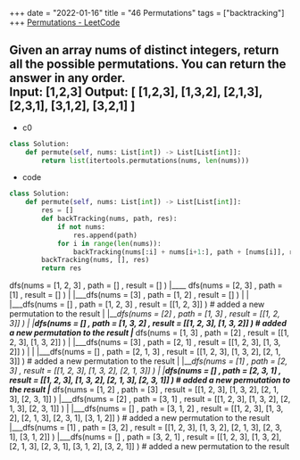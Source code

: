 +++ 
date = "2022-01-16"
title = "46 Permutations"
tags = ["backtracking"]
+++
[Permutations - LeetCode](https://leetcode.com/problems/permutations/)

Given an array nums of distinct integers, return __all the possible permutations__. You can return the answer in **any order**.  
Input: [1,2,3]
Output:
[
  [1,2,3],
  [1,3,2],
  [2,1,3],
  [2,3,1],
  [3,1,2],
  [3,2,1]
]
---
- c0
```py
class Solution:
    def permute(self, nums: List[int]) -> List[List[int]]:
        return list(itertools.permutations(nums, len(nums)))
``` 
- code
```py
class Solution:
    def permute(self, nums: List[int]) -> List[List[int]]:
        res = []
        def backTracking(nums, path, res):
            if not nums:
                res.append(path)
            for i in range(len(nums)):
                backTracking(nums[:i] + nums[i+1:], path + [nums[i]], res)
        backTracking(nums, [], res)
        return res

```

dfs(nums = [1, 2, 3] , path = [] , result = [] )
|____ dfs(nums = [2, 3] , path = [1] , result = [] )
|      |___dfs(nums = [3] , path = [1, 2] , result = [] )
|      |    |___dfs(nums = [] , path = [1, 2, 3] , result = [[1, 2, 3]] ) # added a new permutation to the result
|      |___dfs(nums = [2] , path = [1, 3] , result = [[1, 2, 3]] )
|           |___dfs(nums = [] , path = [1, 3, 2] , result = [[1, 2, 3], [1, 3, 2]] ) # added a new permutation to the result
|____ dfs(nums = [1, 3] , path = [2] , result = [[1, 2, 3], [1, 3, 2]] )
|      |___dfs(nums = [3] , path = [2, 1] , result = [[1, 2, 3], [1, 3, 2]] )
|      |    |___dfs(nums = [] , path = [2, 1, 3] , result = [[1, 2, 3], [1, 3, 2], [2, 1, 3]] ) # added a new permutation to the result
|      |___dfs(nums = [1] , path = [2, 3] , result = [[1, 2, 3], [1, 3, 2], [2, 1, 3]] )
|           |___dfs(nums = [] , path = [2, 3, 1] , result = [[1, 2, 3], [1, 3, 2], [2, 1, 3], [2, 3, 1]] ) # added a new permutation to the result
|____ dfs(nums = [1, 2] , path = [3] , result = [[1, 2, 3], [1, 3, 2], [2, 1, 3], [2, 3, 1]] )
       |___dfs(nums = [2] , path = [3, 1] , result = [[1, 2, 3], [1, 3, 2], [2, 1, 3], [2, 3, 1]] )
       |    |___dfs(nums = [] , path = [3, 1, 2] , result = [[1, 2, 3], [1, 3, 2], [2, 1, 3], [2, 3, 1], [3, 1, 2]] ) # added a new permutation to the result
       |___dfs(nums = [1] , path = [3, 2] , result = [[1, 2, 3], [1, 3, 2], [2, 1, 3], [2, 3, 1], [3, 1, 2]] )
            |___dfs(nums = [] , path = [3, 2, 1] , result = [[1, 2, 3], [1, 3, 2], [2, 1, 3], [2, 3, 1], [3, 1, 2], [3, 2, 1]] ) # added a new permutation to the result
